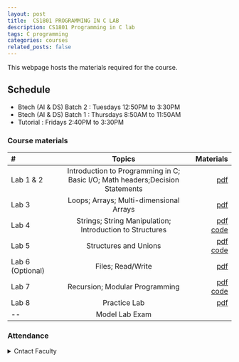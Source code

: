 ```yaml
---
layout: post
title:  CS1801 PROGRAMMING IN C LAB
description: CS1801 Programming in C lab
tags: C programming
categories: courses
related_posts: false
---
```

This webpage hosts the materials required for the course.

## Schedule
- Btech (AI & DS) Batch 2 : Tuesdays 12:50PM to 3:30PM
- Btech (AI & DS) Batch 1 : Thursdays 8:50AM to 11:50AM
- Tutorial : Fridays 2:40PM to 3:30PM

### Course materials

| # | Topics | Materials |
| :----------- | :------------: | ------------: |
| Lab 1 & 2    | Introduction to Programming in C; Basic I/O; Math headers;Decision Statements|[pdf](https://1drv.ms/b/s!AhmdvFFLMiuCg6BXqRR9ikICjODnXQ?e=5ucdGI)|
| Lab 3        | Loops; Arrays; Multi-dimensional Arrays |[pdf](https://1drv.ms/b/s!AhmdvFFLMiuCg6BVE__MOA31n1pmoQ?e=8yYcgK) |
| Lab 4       | Strings; String Manipulation; Introduction to Structures |[pdf](https://1drv.ms/b/s!AhmdvFFLMiuCg6BY3Yd_xIvLJtTFwQ?e=7XGSgl)<br /> [<u>code</u>](https://1drv.ms/u/s!AhmdvFFLMiuCg6BWJ5U9_Xyen1x3zg?e=fgBNmc)|
| Lab 5       | Structures and Unions |[pdf](https://1drv.ms/b/s!AhmdvFFLMiuCg6BaPOCa4MK3Z1z2rw?e=E47QdJ)<br /> [<u>code</u>](https://1drv.ms/u/s!AhmdvFFLMiuCg6BbrhoPsuj9M1752A?e=b4z0sH) |
| Lab 6 (Optional)  | Files; Read/Write | [pdf](https://1drv.ms/b/s!AhmdvFFLMiuCg6BcXRIDiYVISTg7ag?e=OdahM7) |
| Lab 7       | Recursion; Modular Programming  |[pdf](https://1drv.ms/b/s!AhmdvFFLMiuCg6BdYZrv-O4qUZJV7Q?e=7P1vIn)<br />[<u>code</u>](https://1drv.ms/u/s!AhmdvFFLMiuCg6BedPs6rKDiL95_qQ?e=7iyjdT) |
|Lab 8        | Practice Lab    |[pdf](https://1drv.ms/b/s!AhmdvFFLMiuCg6BfLZOPfFWbsqsJ8w?e=begJ7u)|
| --          | Model Lab Exam  | |


### Attendance
<details>
  <summary>Cntact Faculty</summary>
</details>
